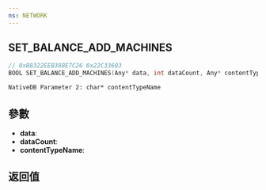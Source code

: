```yaml
---
ns: NETWORK
---
```

## SET_BALANCE_ADD_MACHINES

```c
// 0xB8322EEB38BE7C26 0x22C33603
BOOL SET_BALANCE_ADD_MACHINES(Any* data, int dataCount, Any* contentTypeName);
```

```
NativeDB Parameter 2: char* contentTypeName
```

## 參數
* **data**: 
* **dataCount**: 
* **contentTypeName**: 

## 返回值
